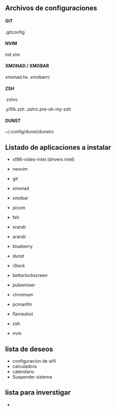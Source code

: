 Archivos de configuraciones
--------------------------------------------
#### GIT
.gitconfig

#### NVIM
init.vim

#### XMONAD / XMOBAR
xmonad.hs
.xmobarrc

#### ZSH
.zshrc

.p10k.zsh
.zshrc.pre-oh-my-zsh

#### DUNST
~/.config/dunst/dunstrc

Listado de aplicaciones a instalar
--------------------------------------------
- xf86-video-intel (drivers intel)
- neovim
- git
- xmonad
- xmobar
- picom
- feh
- xrandr
- arandr
- blueberry
- dunst
- i3lock
- betterlockscreen
- pulsemixer

- chromium
- pcmanfm
- flameshot

- zsh
- nvm

lista de deseos
--------------------------------------------
- configuracion de wifi
- calculadora
- calendario
- Suspender sistema

lista para inverstigar
--------------------------------------------
- 
